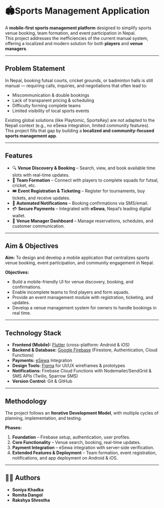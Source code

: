 # 🏟Sports Management Application

A **mobile-first sports management platform** designed to simplify sports venue booking, team formation, and event participation in Nepal.  
This project addresses the inefficiencies of the current manual system, offering a localized and modern solution for both **players** and **venue managers**.

---

## Problem Statement
In Nepal, booking futsal courts, cricket grounds, or badminton halls is still manual — requiring calls, inquiries, and negotiations that often lead to:
- Miscommunication & double bookings  
- Lack of transparent pricing & scheduling  
- Difficulty forming complete teams  
- Limited visibility of local sports events  

Existing global solutions (like Playtomic, SportsKey) are not adapted to the Nepali context (e.g., no eSewa integration, limited community features).  
This project fills that gap by building a **localized and community-focused sports management app**.

---

## Features
- 🔍 **Venue Discovery & Booking** – Search, view, and book available time slots with real-time updates.  
- 👥 **Team Formation** – Connect with players to complete squads for futsal, cricket, etc.  
- 🎟️ **Event Registration & Ticketing** – Register for tournaments, buy tickets, and receive updates.  
- 📲 **Automated Notifications** – Booking confirmations via SMS/email.  
- 💳 **Secure Payments** – Integrated with **eSewa**, Nepal’s leading digital wallet.  
- 🏢 **Venue Manager Dashboard** – Manage reservations, schedules, and customer communication.  

---

## Aim & Objectives
**Aim:** To design and develop a mobile application that centralizes sports venue booking, event participation, and community engagement in Nepal.  

**Objectives:**  
- Build a mobile-friendly UI for venue discovery, booking, and confirmations.  
- Enable incomplete teams to find players and form squads.  
- Provide an event management module with registration, ticketing, and updates.  
- Develop a venue management system for owners to handle bookings in real time.  

---

## Technology Stack
- **Frontend (Mobile):** [Flutter](https://flutter.dev/) (cross-platform: Android & iOS)  
- **Backend & Database:** [Google Firebase](https://firebase.google.com/) (Firestore, Authentication, Cloud Functions)  
- **Payments:** [eSewa](https://esewa.com.np/) Integration  
- **Design Tools:** [Figma](https://figma.com/) for UI/UX wireframes & prototypes  
- **Notifications:** Firebase Cloud Functions with Nodemailer/SendGrid & SMS APIs (Twilio, Sparrow SMS)  
- **Version Control:** Git & GitHub  

---

## Methodology
The project follows an **Iterative Development Model**, with multiple cycles of planning, implementation, and testing.  

**Phases:**
1. **Foundation** – Firebase setup, authentication, user profiles.  
2. **Core Functionality** – Venue search, booking, real-time updates.  
3. **Payment Integration** – eSewa integration with server-side verification.  
4. **Extended Features & Deployment** – Team formation, event registration, notifications, and app deployment on Android & iOS.  

---

## 👩‍💻 Authors
- **Soniya Khadka**  
- **Romita Dangol**  
- **Rakshya Shrestha**
